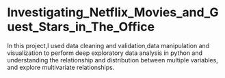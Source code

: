 # Investigating_Netflix_Movies_and_Guest_Stars_in_The_Office
In this project,I used data cleaning and validation,data manipulation and visualization to perform deep exploratory
data analysis in python and understanding the relationship and distribution between multiple variables, and explore multivariate relationships.
